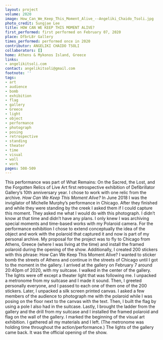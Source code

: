 ```yaml
---
layout: project
volume: 2020
image: How_Can_We_Keep_This_Moment_Alive_--Angeliki_Chaido_Tsoli.jpg
photo_credit: Sungjae Lee
title: HOW CAN WE KEEP THIS MOMENT ALIVE?
first_performed: first performed on February 07, 2020
place: DfbrL8r Gallery
times_performed: performed once in 2020
contributor: ANGELIKI CHAIDO TSOLI
collaborators: []
home: Athens & Mykonos Island, Greece
links:
- angelikitsoli.com
contact: angelikitsoli@gmail.com
footnote: ''
tags:
- art
- audience
- bomb
- exhibition
- flag
- gallery
- Greece
- light
- object
- performance
- photograph
- posing
- retrospective
- standing
- theater
- time
- visual
- wall
- work
pages: 508-509
---
```



This performance was part of What Remains: On the Sacred, the Lost, and the Forgotten Relics of Live Art first retrospective exhibition of Defibrillator Gallery’s 10th anniversary year. I chose to work with one relic from the archive.
*How Can We Keep This Moment Alive?*
In June 2018 I was the invigilator of Michelle Murphy’s performance in Chicago. After they finished and while they were standing by the creek I asked them if I could capture this moment. They asked me what I would do with this photograph. I didn’t know at that time and didn’t have any plans. I only knew I was archiving special moments and time-based works with my Polaroid camera.
For the performance exhibition I chose to extend conceptually the idea of the object and work with the polaroid that captured it and now is part of my personal archive.
My proposal for the project was to fly to Chicago from Athens, Greece (where I was living at the time) and install the framed polaroid during the opening of the show.
Additionally, I created 200 stickers with this phrase: How Can We Keep This Moment Alive? 
I wanted to sticker bomb the streets of Athens and continue in the streets of Chicago until I got to the moment in the gallery.
I arrived at the gallery on February 7 around 20:40pm of 2020, with my suitcase.
I walked in the center of the gallery. The lights were off except a theater light that was following me. I unpacked a metronome from my suitcase and I made it sound.
Then, I greeted personally everyone, and I passed to each one of them one of the 200 stickers.
Later, I unpacked a silk screen printed canvas. I asked a few members of the audience to photograph me with the polaroid while I was posing on the floor next to the canvas with the text.
Then, I built the flag by using a pole I also had in the suitcase.
Lastly, I brought the ladder from the gallery and the drill from my suitcase and I installed the framed polaroid and flag on the wall of the gallery. I marked the beginning of the visual art exhibition.
I gathered all my materials and I left. 
(The metronome was holding time throughout the action/performance.)
The lights of the gallery came back.
It was the official opening of the show.
